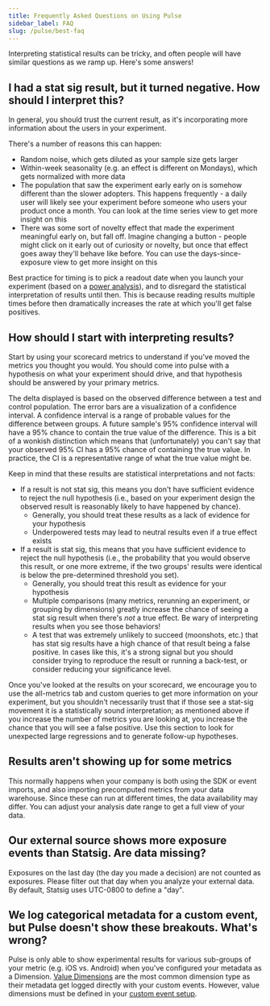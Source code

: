 ```yaml
---
title: Frequently Asked Questions on Using Pulse
sidebar_label: FAQ
slug: /pulse/best-faq
---
```


Interpreting statistical results can be tricky, and often people will have similar questions as we ramp up. Here's some answers!

## I had a stat sig result, but it turned negative. How should I interpret this?

In general, you should trust the current result, as it's incorporating more information about the users in your experiment.

There's a number of reasons this can happen:

- Random noise, which gets diluted as your sample size gets larger
- Within-week seasonality (e.g. an effect is different on Mondays), which gets normalized with more data
- The population that saw the experiment early early on is somehow different than the slower adopters. This happens frequently - a daily user will likely see your experiment before someone who users your product once a month. You can look at the time series view to get more insight on this
- There was some sort of novelty effect that made the experiment meaningful early on, but fall off. Imagine changing a button - people might click on it early out of curiosity or novelty, but once that effect goes away they'll behave like before. You can use the days-since-exposure view to get more insight on this

Best practice for timing is to pick a readout date when you launch your experiment (based on a [power analysis](/experiments-plus/power-analysis)), and to disregard the statistical interpretation of results until then. This is because reading results multiple times before then dramatically increases the rate at which you'll get false positives.

## How should I start with interpreting results?

Start by using your scorecard metrics to understand if you've moved the metrics you thought you would. You should come into pulse with a hypothesis on what your experiment should drive, and that hypothesis should be answered by your primary metrics.

The delta displayed is based on the observed difference between a test and control population. The error bars are a visualization of a confidence interval. A confidence interval is a range of probable values for the difference between groups. A future sample's 95% confidence interval will have a 95% chance to contain the true value of the difference. This is a bit of a wonkish distinction which means that (unfortunately) you can't say that your observed 95% CI has a 95% chance of containing the true value. In practice, the CI is a representative range of what the true value might be.

Keep in mind that these results are statistical interpretations and not facts:

- If a result is not stat sig, this means you don't have sufficient evidence to reject the null hypothesis (i.e., based on your experiment design the observed result is reasonably likely to have happened by chance).
  - Generally, you should treat these results as a lack of evidence for your hypothesis
  - Underpowered tests may lead to neutral results even if a true effect exists
- If a result is stat sig, this means that you have sufficient evidence to reject the null hypothesis (i.e., the probability that you would observe this result, or one more extreme, if the two groups' results were identical is below the pre-determined threshold you set).
  - Generally, you should treat this result as evidence for your hypothesis
  - Multiple comparisons (many metrics, rerunning an experiment, or grouping by dimensions) greatly increase the chance of seeing a stat sig result when there's _not_ a true effect. Be wary of interpreting results when you see those behaviors!
  - A test that was extremely unlikely to succeed (moonshots, etc.) that has stat sig results have a high chance of that result being a false positive. In cases like this, it's a strong signal but you should consider trying to reproduce the result or running a back-test, or consider reducing your significance level.

Once you've looked at the results on your scorecard, we encourage you to use the all-metrics tab and custom queries to get more information on your experiment, but you shouldn't necessarily trust that if those see a stat-sig movement it is a statistically sound interpretation; as mentioned above if you increase the number of metrics you are looking at, you increase the chance that you will see a false positive. Use this section to look for unexpected large regressions and to generate follow-up hypotheses.

## Results aren't showing up for some metrics

This normally happens when your company is both using the SDK or event imports, and also importing precomputed metrics from your data warehouse. Since these can run at different times, the data availability may differ. You can adjust your analysis date range to get a full view of your data.

## Our external source shows more exposure events than Statsig. Are data missing?

Exposures on the last day (the day you made a decision) are not counted as exposures. Please filter out that day when you analyze your external data. By default, Statsig uses UTC-0800 to define a "day".

## We log categorical metadata for a custom event, but Pulse doesn't show these breakouts. What's wrong?

Pulse is only able to show experimental results for various sub-groups of your metric (e.g. iOS vs. Android) when you've configured your metadata as a Dimension. [Value Dimensions](/pulse/read-pulse#value-dimensions) are the most common dimension type as their metadata get logged directly with your custom events. However, value dimensions must be defined in your [custom event setup](/metrics/metric-dimensions).
